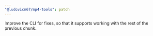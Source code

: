 ```yaml
---
"@ludovicm67/mp4-tools": patch
---
```


Improve the CLI for fixes, so that it supports working with the rest of the previous chunk.
